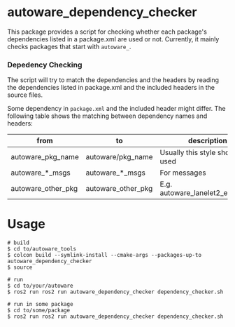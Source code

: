 # autoware_dependency_checker

This package provides a script for checking whether each package's dependencies listed in a package.xml are used or not.
Currently, it mainly checks packages that start with `autoware_`.

### Depedency Checking

The script will try to match the dependencies and the headers by reading the dependencies listed in package.xml and the included headers in the source files.

Some dependency in `package.xml` and the included header might differ.
The following table shows the matching between dependency names and headers:

| from               | to                 | description                       |
| ------------------ | ------------------ | --------------------------------- |
| autoware_pkg_name  | autoware/pkg_name  | Usually this style should be used |
| autoware\_\*\_msgs | autoware\_\*\_msgs | For messages                      |
| autoware_other_pkg | autoware_other_pkg | E.g. autoware_lanelet2_extension  |

# Usage

```
# build
$ cd to/autoware_tools
$ colcon build --symlink-install --cmake-args --packages-up-to autoware_dependency_checker
$ source

# run
$ cd to/your/autoware
$ ros2 run ros2 run autoware_dependency_checker dependency_checker.sh

# run in some package
$ cd to/some/package
$ ros2 run ros2 run autoware_dependency_checker dependency_checker.sh
```
